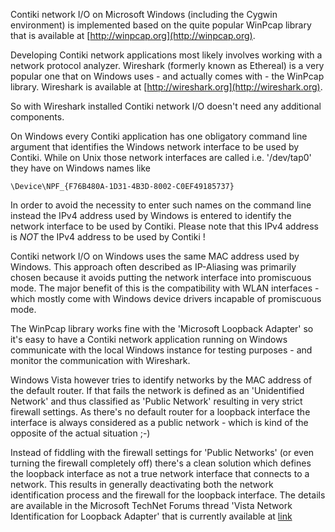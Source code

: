 Contiki network I/O on Microsoft Windows (including the Cygwin environment) is
implemented based on the quite popular WinPcap library that is available at
[http://winpcap.org](http://winpcap.org).

Developing Contiki network applications most likely involves working with a
network protocol analyzer. Wireshark (formerly known as Ethereal) is a very
popular one that on Windows uses - and actually comes with - the WinPcap
library. Wireshark is available at [http://wireshark.org](http://wireshark.org).

So with Wireshark installed Contiki network I/O doesn't need any additional
components.

On Windows every Contiki application has one obligatory command line argument
that identifies the Windows network interface to be used by Contiki. While on
Unix those network interfaces are called i.e. '/dev/tap0' they have on Windows
names like

    \Device\NPF_{F76B480A-1D31-4B3D-8002-C0EF49185737}

In order to avoid the necessity to enter such names on the command line instead
the IPv4 address used by Windows is entered to identify the network interface
to be used by Contiki. Please note that this IPv4 address is _NOT_ the IPv4
address to be used by Contiki !

Contiki network I/O on Windows uses the same MAC address used by Windows. This
approach often described as IP-Aliasing was primarily chosen because it avoids
putting the network interface into promiscuous mode. The major benefit of this
is the compatibility with WLAN interfaces - which mostly come with Windows
device drivers incapable of promiscuous mode.

The WinPcap library works fine with the 'Microsoft Loopback Adapter' so it's
easy to have a Contiki network application running on Windows communicate with
the local Windows instance for testing purposes - and monitor the communication
with Wireshark.

Windows Vista however tries to identify networks by the MAC address of the
default router. If that fails the network is defined as an 'Unidentified
Network' and thus classified as 'Public Network' resulting in very strict
firewall settings. As there's no default router for a loopback interface the
interface is always considered as a public network - which is kind of the
opposite of the actual situation ;-)

Instead of fiddling with the firewall settings for 'Public Networks' (or even
turning the firewall completely off) there's a clean solution which defines the
loopback interface as not a true network interface that connects to a network.
This results in generally deactivating both the network identification process
and the firewall for the loopback interface. The details are available in the
Microsoft TechNet Forums thread 'Vista Network Identification for Loopback
Adapter' that is currently available at
[link](http://social.technet.microsoft.com/Forums/windows/en-US/66b42761-1b8e-4302-9134-0bb685139f4e/vista-network-identification-for-loopback-adpater)
